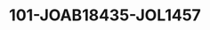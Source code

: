 ---
title: 101-JOAB18435-JOL1457
image: /v1543919832/viterbo/101-JOAB18435-JOL1457.jpg
brand: jolie
layout: vestito
---